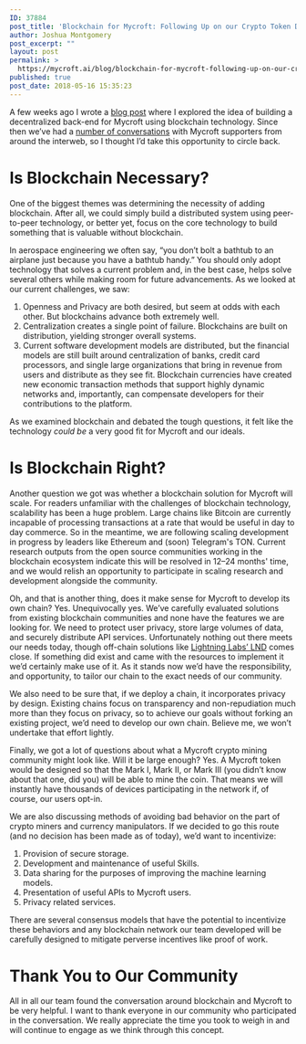 ```yaml
---
ID: 37884
post_title: 'Blockchain for Mycroft: Following Up on our Crypto Token Discussion'
author: Joshua Montgomery
post_excerpt: ""
layout: post
permalink: >
  https://mycroft.ai/blog/blockchain-for-mycroft-following-up-on-our-crypto-token-discussion/
published: true
post_date: 2018-05-16 15:35:23
---
```

<span style="font-weight: 400;">A few weeks ago I wrote a <a href="https://mycroft.ai/blog/a-distributed-service-security-blockchain-and-a-mycroft-token/" target="_blank" rel="noopener">blog post</a> where I explored the idea of building a decentralized back-end for Mycroft using blockchain technology. Since then we’ve had a <a href="https://community.mycroft.ai/t/a-distributed-service-security-blockchain-and-a-mycroft-token/3338" target="_blank" rel="noopener">number of conversations</a> with Mycroft supporters from around the interweb, so I thought I’d take this opportunity to circle back.</span>
<h1>Is Blockchain Necessary?</h1>
<span style="font-weight: 400;">One of the biggest themes was determining the necessity of adding blockchain. After all, we could simply build a distributed system using peer-to-peer technology, or better yet, focus on the core technology to build something that is valuable without blockchain. </span>

<span style="font-weight: 400;">In aerospace engineering we often say, “you don’t bolt a bathtub to an airplane just because you have a bathtub handy.” You should only adopt technology that solves a current problem and, in the best case, helps solve several others while making room for future advancements. As we looked at our current challenges, we saw:</span>
<ol>
 	<li style="font-weight: 400;"><span style="font-weight: 400;">Openness and Privacy are both desired, but seem at odds with each other. But blockchains advance both extremely well.</span></li>
 	<li style="font-weight: 400;"><span style="font-weight: 400;">Centralization creates a single point of failure. Blockchains are built on distribution, yielding stronger overall systems.</span></li>
 	<li style="font-weight: 400;"><span style="font-weight: 400;">Current software development models are distributed, but the financial models are still built around centralization of banks, credit card processors, and single large organizations that bring in revenue from users and distribute as they see fit. Blockchain currencies have created new economic transaction methods that support highly dynamic networks and, importantly, can compensate developers for their contributions to the platform.</span></li>
</ol>
<span style="font-weight: 400;">As we examined blockchain and debated the tough questions, it felt like the technology <em>could be</em></span><span style="font-weight: 400;"> a very good fit for Mycroft and our ideals.</span>
<h1>Is Blockchain Right?</h1>
<span style="font-weight: 400;">Another question we got was whether a blockchain solution for Mycroft will scale. For readers unfamiliar with the challenges of blockchain technology, scalability has been a huge problem. Large chains like Bitcoin are currently incapable of processing transactions at a rate that would be useful in day to day commerce. So in the meantime, we are following scaling development in progress by leaders like Ethereum and (soon) Telegram's TON. Current research outputs from the open source communities working in the blockchain ecosystem indicate this will be resolved in 12–24 months' time, and we would relish an opportunity to participate in scaling research and development alongside the community.</span>

<span style="font-weight: 400;">Oh, and that is another thing, does it make sense for Mycroft to develop its own chain? Yes. Unequivocally yes. We’ve carefully evaluated solutions from existing blockchain communities and none have the features we are looking for. We need to protect user privacy, store large volumes of data, and securely distribute API services. Unfortunately nothing out there meets our needs today, though off-chain solutions like <a href="https://github.com/lightningnetwork/lnd" target="_blank" rel="noopener">Lightning Labs’ LND</a> comes close. If something did exist and came with the resources to implement it we’d certainly make use of it. As it stands now we’d have the responsibility, and opportunity, to tailor our chain to the exact needs of our community.</span>

<span style="font-weight: 400;"> We also need to be sure that, if we deploy a chain, it incorporates privacy by design. Existing chains focus on transparency and non-repudiation much more than they focus on privacy, so to achieve our goals without forking an existing project, we’d need to develop our own chain. Believe me, we won’t undertake that effort lightly.</span>

<span style="font-weight: 400;">Finally, we got a lot of questions about what a Mycroft crypto mining community might look like. Will it be large enough? Yes. A Mycroft token would be designed so that the Mark I, Mark II, or Mark III (you didn’t know about that one, did you) will be able to mine the coin. That means we will instantly have thousands of devices participating in the network if, of course, our users opt-in.</span>

<span style="font-weight: 400;">We are also discussing methods of avoiding bad behavior on the part of crypto miners and currency manipulators. If we decided to go this route (and no decision has been made as of today), we’d want to incentivize:</span>
<ol>
 	<li style="font-weight: 400;"><span style="font-weight: 400;">Provision of secure storage.</span></li>
 	<li style="font-weight: 400;"><span style="font-weight: 400;">Development and maintenance of useful Skills.</span></li>
 	<li style="font-weight: 400;"><span style="font-weight: 400;">Data sharing for the purposes of improving the machine learning models.</span></li>
 	<li style="font-weight: 400;"><span style="font-weight: 400;">Presentation of useful APIs to Mycroft users.</span></li>
 	<li style="font-weight: 400;"><span style="font-weight: 400;">Privacy related services.</span></li>
</ol>
<span style="font-weight: 400;">There are several consensus models that have the potential to incentivize these behaviors and any blockchain network our team developed will be carefully designed to mitigate perverse incentives like proof of work.</span>
<h1>Thank You to Our Community</h1>
<span style="font-weight: 400;">All in all our team found the conversation around blockchain and Mycroft to be very helpful. I want to thank everyone in our community who participated in the conversation. We really appreciate the time you took to weigh in and will continue to engage as we think through this concept.</span>